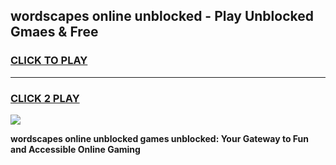
## wordscapes online unblocked - Play Unblocked Gmaes & Free
<h3>
<a href="https://news.freeplayer.one?title=wordscapes_online_unblocked&ref=16F">CLICK TO PLAY</a></h3>
<hr>

<h3>
<a href="https://news.freeplayer.one?title=wordscapes_online_unblocked&ref=16F">CLICK 2 PLAY</a>
  
</h3>

<a href="https://news.freeplayer.one?title=wordscapes_online_unblocked&ref=16F/"><img src="https://clearcache.store/games.png"></a>


**wordscapes online unblocked games unblocked: Your Gateway to Fun and Accessible Online Gaming**
